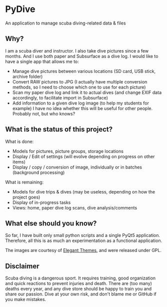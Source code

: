 # PyDive
An application to manage scuba diving-related data & files


## Why?
I am a scuba diver and instructor. I also take dive pictures since a few months. And I use both paper and Subsurface as a dive log.
I would like to have a single app that allows me to:
- Manage dive pictures between various locations (SD card, USB stick, archive folder)
- Convert RAW pictures to JPG (I actually have multiple conversion methods, so I need to choose which one to use for each picture)
- Scan my paper dive log and link it to actual dives (and change EXIF data accordingly, to facilitate import in Subsurface)
- Add information to a given dive log image (to help my students for example)
I have no idea whether this will be useful for other people. Probably not, but who knows?

## What is the status of this project?

What is done:
- Models for pictures, picture groups, storage locations
- Display / Edit of settings (will evolve depending on progress on other items)
- Display / copy / conversion of image, individually or in batches (background processing)

What is remaining:
- Models for dive trips & dives (may be useless, depending on how the project goes)
- Display of in-progress tasks
- Views: home, paper dive log scans, dive analysis/comments

## What else should you know?

So far, I have built only small python scripts and a single PyQt5 application.
Therefore, all this is as much an experimentation as a functional application.

The images are courtesy of [Elegant Themes](https://www.elegantthemes.com/blog/freebie-of-the-week/beautiful-flat-icons-for-free), and were released under GPL.

## Disclaimer

Scuba diving is a dangerous sport. It requires training, good organization and quick reactions to prevent injuries and death. There are (too many) deaths every year, and any dive store should be happy to train you and share our passion.
Dive at your own risk, and don't blame me or GitHub if you make mistakes.